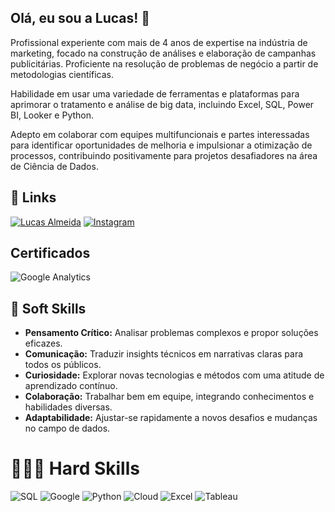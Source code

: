 ## Olá, eu sou a Lucas! 👋
Profissional experiente com mais de 4 anos de expertise na indústria de marketing, focado na construção de análises e elaboração de campanhas publicitárias. Proficiente na resolução de problemas de negócio a partir de metodologias científicas.

Habilidade em usar uma variedade de ferramentas e plataformas para aprimorar o tratamento e análise de big data, incluindo Excel, SQL, Power BI, Looker e Python. 

Adepto em colaborar com equipes multifuncionais e partes interessadas para identificar oportunidades de melhoria e impulsionar a otimização de processos, contribuindo positivamente para projetos desafiadores na área de Ciência de Dados.

## 🔗 Links 

[![Lucas Almeida](https://img.shields.io/badge/linkedin-0A66C2?style=for-the-badge&logo=linkedin&logoColor=white)](https://www.linkedin.com/in/lucas-almeida-data-analytics/)
[![Instagram](https://img.shields.io/badge/Instagram-E4405F?style=for-the-badge&logo=instagram&logoColor=white)](https://www.instagram.com/lucastalksdata/)

## Certificados

![Google Analytics](https://api.accredible.com/v1/frontend/credential_website_embed_image/badge/101163241)

## 🧠 Soft Skills

- **Pensamento Crítico:** Analisar problemas complexos e propor soluções eficazes.
- **Comunicação:** Traduzir insights técnicos em narrativas claras para todos os públicos.
- **Curiosidade:** Explorar novas tecnologias e métodos com uma atitude de aprendizado contínuo.
- **Colaboração:** Trabalhar bem em equipe, integrando conhecimentos e habilidades diversas.
- **Adaptabilidade:** Ajustar-se rapidamente a novos desafios e mudanças no campo de dados.

# 👨🏽‍💻 Hard Skills

![SQL](https://img.shields.io/badge/MySQL-005C84?style=for-the-badge&logo=mysql&logoColor=white)
![Google](https://img.shields.io/badge/Google%20Analytics-E37400?style=for-the-badge&logo=google%20analytics&logoColor=white)
![Python](https://img.shields.io/badge/Python-14354C?style=for-the-badge&logo=python&logoColor=white)
![Cloud](https://img.shields.io/badge/Google_Cloud-4285F4?style=for-the-badge&logo=google-cloud&logoColor=white)
![Excel](https://img.shields.io/badge/Microsoft_Excel-217346?style=for-the-badge&logo=microsoft-excel&logoColor=white)
![Tableau](https://img.shields.io/badge/Tableau-E97627?style=for-the-badge&logo=Tableau&logoColor=white)





